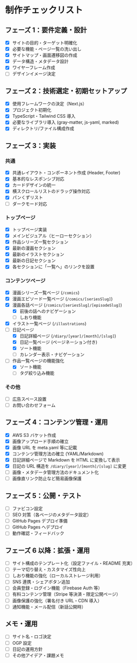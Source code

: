 # 制作チェックリスト

## フェーズ 1：要件定義・設計

- [x] サイトの目的・ターゲット明確化
- [x] 必要な機能・ページ一覧の洗い出し
- [x] サイトマップ・画面遷移図の作成
- [x] データ構造・メタデータ設計
- [x] ワイヤーフレーム作成
- [ ] デザインイメージ決定

## フェーズ 2：技術選定・初期セットアップ

- [x] 使用フレームワークの決定（Next.js）
- [x] プロジェクト初期化
- [x] TypeScript・Tailwind CSS 導入
- [x] 必要なライブラリ導入 (gray-matter, js-yaml, marked)
- [x] ディレクトリ/ファイル構成作成

## フェーズ 3：実装

### 共通

- [x] 共通レイアウト・コンポーネント作成 (Header, Footer)
- [x] 基本的なレスポンシブ対応
- [x] カードデザインの統一
- [x] 横スクロールリストのドラッグ操作対応
- [x] パンくずリスト
- [ ] ダークモード対応

### トップページ

- [x] トップページ実装
- [x] メインビジュアル（ヒーローセクション）
- [x] 作品シリーズ一覧セクション
- [x] 最新の漫画セクション
- [x] 最新のイラストセクション
- [x] 最新の日記セクション
- [x] 各セクションに「一覧へ」のリンクを設置

### コンテンツページ

- [x] 漫画シリーズ一覧ページ (`/comics`)
- [x] 漫画エピソード一覧ページ (`/comics/[seriesSlug]`)
- [x] 漫画各話ページ (`/comics/[seriesSlug]/[episodeSlug]`)
  - [x] 前後の話へのナビゲーション
  - [ ] しおり機能
- [x] イラスト一覧ページ (`/illustrations`)
- [ ] 日記ページ
  - [x] 日記詳細ページ (`/diary/[year]/[month]/[slug]`)
  - [x] 日記一覧ページ (ページネーション付き)
  - [x] ソート機能
  - [ ] カレンダー表示・ナビゲーション
- [ ] 作品一覧ページの機能強化
  - [x] ソート機能
  - [ ] タグ絞り込み機能

### その他

- [ ] 広告スペース設置
- [ ] お問い合わせフォーム

## フェーズ 4：コンテンツ管理・運用

- [x] AWS S3 バケット作成
- [x] 画像アップロード手順の確立
- [x] 画像 URL を meta.yaml 等に記載
- [x] コンテンツ管理方法の確立 (YAML/Markdown)
- [x] 日記詳細ページで Markdown を HTML に変換して表示
- [x] 日記の URL 構造を `/diary/[year]/[month]/[slug]` に変更
- [ ] 画像・メタデータ管理方法のドキュメント化
- [ ] 画像直リンク防止など簡易画像保護

## フェーズ 5：公開・テスト

- [ ] ファビコン設定
- [ ] SEO 対策（各ページのメタデータ設定）
- [ ] GitHub Pages デプロイ準備
- [ ] GitHub Pages へデプロイ
- [ ] 動作確認・フィードバック

## フェーズ 6 以降：拡張・運用

- [ ] サイト構成のテンプレート化（設定ファイル・README 充実）
- [ ] テーマ切り替え・カスタマイズ性向上
- [ ] しおり機能の強化（ローカルストレージ利用）
- [ ] SNS 連携・シェアボタン追加
- [ ] 会員登録・ログイン機能（Firebase Auth 等）
- [ ] 有料コンテンツ管理（Stripe 等決済・限定公開ページ）
- [ ] 画像保護の強化（署名付き URL・CDN 導入）
- [ ] 通知機能・メール配信（新話公開時）

## メモ・運用

- [ ] サイト名・ロゴ決定
- [ ] OGP 設定
- [ ] 日記の運用方針
- [ ] その他アイデア・課題メモ
